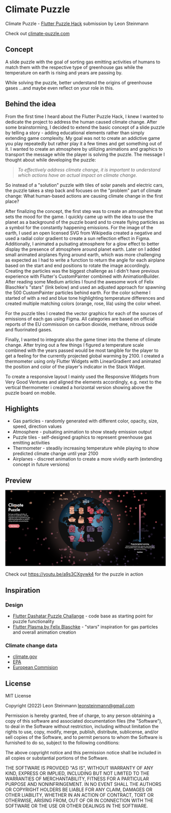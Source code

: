 # Climate Puzzle

Climate Puzzle - [Flutter Puzzle Hack](https://flutterhack.devpost.com/) submission by Leon Steinmann

Check out [climate-puzzle.com](https://climate-puzzle.com/#/)

## Concept

A slide puzzle with the goal of sorting gas emitting activities of humans to match them with the respective type of greenhouse gas while the temperature on earth is rising and years are passing by. 

While solving the puzzle, better understand the origins of greenhouse gases ...and maybe even reflect on your role in this. 

## Behind the idea

From the first time I heard about the Flutter Puzzle Hack, I knew I wanted to dedicate the project to address the human caused climate change. After some brainstorming, I decided to extend the basic concept of a slide puzzle by telling a story - adding educational elements rather than simply extending game complexity. My goal was not to create an addictive game you play repeatedly but rather play it a few times and get something out of it. I wanted to create an atmosphere by utilizing animations and graphics to transport the message while the player is solving the puzzle. The message I thought about while developing the puzzle: 

> *To effectively address climate change, it is important to understand which actions have an actual impact on climate change.*

So instead of a "solution" puzzle with tiles of solar panels and electric cars, the puzzle takes a step back and focuses on the "problem" part of climate change: What human-based actions are causing climate change in the first place? 

After finalizing the concept, the first step was to create an atmosphere that sets the mood for the game. I quickly came up with the idea to use the planet as a background of the puzzle board and to create flying particles as a symbol for the constantly happening emissions. For the image of the earth, I used an open licensed SVG from Wikipedia created a negative and used a radial color gradient to create a sun reflection effect in Figma. Additionally, I animated a pulsating atmosphere for a glow effect to better display the presence of atmosphere around planet earth. 
Later on I added small animated airplanes flying around earth, which was more challenging as expected as I had to write a function to return the angle for each airplane based on the start and end positions to rotate the image accordingly. 
Creating the particles was the biggest challenge as I didn't have previous experience with Flutter's CustomPainter combined with AnimationBuilder. After reading some Medium articles I found the awesome work of Felix Blaschke's "stars" (link below) and used an adjusted approach for spawning the 500 CustomPainter particles behind earth. 
For the color scheme I started of with a red and blue tone highlighting temperature differences and created multiple matching colors (orange, rose, lila) using the color wheel. 

For the puzzle tiles I created the vector graphics for each of the sources of emissions of each gas using Figma. All categories are based on official reports of the EU commission on carbon dioxide, methane, nitrous oxide and fluorinated gases.

Finally, I wanted to integrate also the game timer into the theme of climate change. After trying out a few things I figured a temperature scale combined with the years passed would be most tangible for the player to get a feeling for the currently projected global warming by 2100. I created a thermometer using only Flutter Widgets with LinearGradient and animated the position and color of the player's indicator in the Stack Widget. 

To create a responsive layout I mainly used the Responsive Widgets from Very Good Ventures and aligned the elements accordingly, e.g. next to the vertical thermometer i created a horizontal version showing above the puzzle board on mobile.

## Highlights

- Gas particles - randomly generated with different color, opacity, size, speed, direction values
- Atmosphere - pulsating animation to show steady emission output
- Puzzle tiles - self-designed graphics to represent greenhouse gas emitting activities
- Thermometer - steadily increasing temperature while playing to show predicted climate change until year 2100
- Airplanes - discreet animation to create a more vividly earth (extending concept in future versions)

## Preview

![Preview](assets/images/preview_snapshot.png)

Check out https://youtu.be/a9s3CXgvwk4 for the puzzle in action

## Inspiration

### Design
- [Flutter Dashatar Puzzle Challange](https://flutter.github.io/samples/slide_puzzle.html) - code base as starting point for puzzle functionality
- [Flutter Plasma by Felix Blaschke](https://flutterplasma.dev/) - "stars" inspiration for gas particles and overall animation creation

### Climate change data

- [climate.gov](https://www.climate.gov/news-features/understanding-climate/climate-change-global-temperature) 
- [EPA](https://www.epa.gov/ghgemissions/overview-greenhouse-gases)
- [European Commision](https://ec.europa.eu/clima/eu-action/fluorinated-greenhouse-gases_en)

## License

MIT License

Copyright (2022) Leon Steinmann leonsteinmann@gmail.com

Permission is hereby granted, free of charge, to any person obtaining a copy of this software and associated documentation files (the  "Software"), to deal in the Software without restriction, including  without limitation the rights to use, copy, modify, merge, publish,  distribute, sublicense, and/or sell copies of the Software, and to  permit persons to whom the Software is furnished to do so, subject to  the following conditions:

The above copyright notice and this permission notice shall be included in all copies or substantial portions of the Software.

THE SOFTWARE IS PROVIDED "AS IS", WITHOUT WARRANTY OF ANY KIND,  EXPRESS OR IMPLIED, INCLUDING BUT NOT LIMITED TO THE WARRANTIES OF  MERCHANTABILITY, FITNESS FOR A PARTICULAR PURPOSE AND NONINFRINGEMENT.  IN NO EVENT SHALL THE AUTHORS OR COPYRIGHT HOLDERS BE LIABLE FOR ANY  CLAIM, DAMAGES OR OTHER LIABILITY, WHETHER IN AN ACTION OF CONTRACT,  TORT OR OTHERWISE, ARISING FROM, OUT OF OR IN CONNECTION WITH THE  SOFTWARE OR THE USE OR OTHER DEALINGS IN THE SOFTWARE.

[license_badge]: https://img.shields.io/badge/license-MIT-blue.svg
[license_link]: https://opensource.org/licenses/MIT
